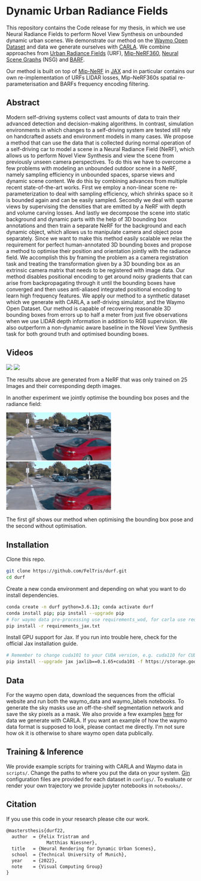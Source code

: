 # Dynamic Urban Radiance Fields
This repository contains the Code release for my thesis, 
in which we use Neural Radiance Fields to perform Novel View Synthesis on unbounded dynamic urban scenes. 
We demonstrate our method on the [Waymo Open Dataset](https://waymo.com/open/) 
and data we generate ourselves with [CARLA](https://carla.org).
We combine approaches from [Urban Radiance Fields](https://urban-radiance-fields.github.io) (URF), 
[Mip-NeRF360](https://jonbarron.info/mipnerf360/), [Neural Scene Graphs](https://light.princeton.edu/publication/neural-scene-graphs/) (NSG)
and [BARF](https://chenhsuanlin.bitbucket.io/bundle-adjusting-NeRF/).  


Our method is built on top of [Mip-NeRF](https://github.com/google/mipnerf) in [JAX](https://github.com/google/jax)
and in particular contains our own re-implementation of URFs LIDAR losses, 
Mip-NeRF360s spatial re-parameterisation and BARFs frequency encoding filtering.


## Abstract

Modern self-driving systems collect vast amounts of data to train their advanced
detection and decision-making algorithms. In contrast, simulation environments in
which changes to a self-driving system are tested still rely on handcrafted assets and
environment models in many cases. We propose a method that can use the data that is
collected during normal operation of a self-driving car to model a scene in a Neural
Radiance Field (NeRF), which allows us to perform Novel View Synthesis and view the
scene from previously unseen camera perspectives.
To do this we have to overcome a few problems with modeling an unbounded
outdoor scene in a NeRF, namely sampling efficiency in unbounded spaces, sparse
views and dynamic scene content. We do this by combining advances from multiple
recent state-of-the-art works. First we employ a non-linear scene re-parameterization
to deal with sampling efficiency, which shrinks space so it is bounded again and can
be easily sampled. Secondly we deal with sparse views by supervising the densities
that are emitted by a NeRF with depth and volume carving losses. And lastly we
decompose the scene into static background and dynamic parts with the help of 3D
bounding box annotations and then train a separate NeRF for the background and each
dynamic object, which allows us to manipulate camera and object pose separately.
Since we want to make this method easily scalable we relax the requirement for
perfect human-annotated 3D bounding boxes and propose a method to optimise their
position and orientation jointly with the radiance field. We accomplish this by framing
the problem as a camera registration task and treating the transformation given by a
3D bounding box as an extrinsic camera matrix that needs to be registered with image
data. Our method disables positional encoding to get around noisy gradients that can
arise from backpropagating through it until the bounding boxes have converged and
then uses anti-aliased integrated positional encoding to learn high frequency features.
We apply our method to a synthetic dataset which we generate with CARLA, a
self-driving simulator, and the Waymo Open Dataset. Our method is capable of
recovering reasonable 3D bounding boxes from errors up to half a meter from just five
observations when we use LIDAR depth information in addition to RGB supervision.
We also outperform a non-dynamic aware baseline in the Novel View Synthesis task
for both ground truth and optimised bounding boxes.

## Videos

<img src="videos/test_seg1_5.gif" width="280">
<img src="videos/waymo1_5_depth.gif" width="280">


The results above are generated from a NeRF that was only trained on 25 Images and their corresponding depth images.

In another experiment we jointly optimise the bounding box poses and the radiance field:

<img src="videos/test_seg1_5_opt.gif" width="280">
<img src="videos/test_seg1_5_noopt.gif" width="280">

The first gif shows our method when optimising the bounding box pose and the second without optimisation. 

## Installation

Clone this repo. 

```bash
git clone https://github.com/FelTris/durf.git
cd durf
```

Create a new conda environment and depending on what you want to do install dependencies.

```bash
conda create -n durf python=3.6.13; conda activate durf
conda install pip; pip install --upgrade pip
# For waymo data pre-processing use requirements_wod, for carla use requirements_carla
pip install -r requirements_jax.txt
```

Install GPU support for Jax. If you run into trouble here, check for the official Jax installation guide.

```bash
# Remember to change cuda101 to your CUDA version, e.g. cuda110 for CUDA 11.0.
pip install --upgrade jax jaxlib==0.1.65+cuda101 -f https://storage.googleapis.com/jax-releases/jax_cuda_releases.html
```

## Data

For the waymo open data, download the sequences from the official website and run both the waymo_data and waymo_labels notebooks.
To generate the sky masks use an off-the-shelf segmentation network and save the sky pixels as a mask.
We also provide a few examples 
[here](https://drive.google.com/drive/folders/1FENBETwX2K_8qdYIckfUGiLUtrmyol1T?usp=sharing) for data we generate with CARLA.
If you want an example of how the waymo data format is supposed to look, please contact me directly. 
I'm not sure how ok it is otherwise to share waymo open data publically. 

## Training \& Inference

We provide example scripts for training with CARLA and Waymo data in `scripts/`. 
Change the paths to where you put the data on your system. 
[Gin](https://github.com/google/gin-config) configuration files are provided for each dataset in `configs/`. 
To evaluate or render your own trajectory we provide jupyter notebooks in `notebooks/`.

## Citation

If you use this code in your research please cite our work.

```
@mastersthesis{durf22,
  author  = {Felix Tristram and
               Matthias Niessner},
  title   = {Neural Rendering for Dynamic Urban Scenes},
  school  = {Technical University of Munich},
  year    = {2022},
  note    = {Visual Computing Group}
}
```